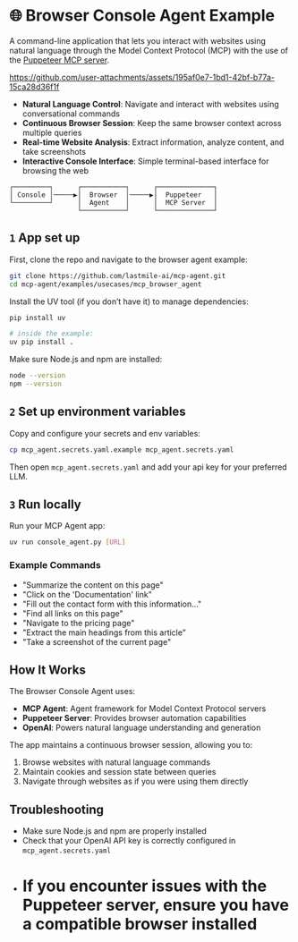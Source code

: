 # 🌐 Browser Console Agent Example

A command-line application that lets you interact with websites using natural language through the Model Context Protocol (MCP) with the use of the [Puppeteer MCP server](https://github.com/modelcontextprotocol/servers/tree/main/src/puppeteer).

https://github.com/user-attachments/assets/195af0e7-1bd1-42bf-b77a-15ca28d36f1f

- **Natural Language Control**: Navigate and interact with websites using conversational commands
- **Continuous Browser Session**: Keep the same browser context across multiple queries
- **Real-time Website Analysis**: Extract information, analyze content, and take screenshots
- **Interactive Console Interface**: Simple terminal-based interface for browsing the web

```plaintext
┌─────────┐      ┌───────────┐      ┌──────────────┐
│ Console │─────▶│  Browser  │─────▶│  Puppeteer   │
└─────────┘      │  Agent    │      │  MCP Server  │
                 └───────────┘      └──────────────┘
```

## `1` App set up

First, clone the repo and navigate to the browser agent example:

```bash
git clone https://github.com/lastmile-ai/mcp-agent.git
cd mcp-agent/examples/usecases/mcp_browser_agent
```

Install the UV tool (if you don’t have it) to manage dependencies:

```bash
pip install uv

# inside the example:
uv pip install .
```

Make sure Node.js and npm are installed:

```bash
node --version
npm --version
```

## `2` Set up environment variables

Copy and configure your secrets and env variables:

```bash
cp mcp_agent.secrets.yaml.example mcp_agent.secrets.yaml
```

Then open `mcp_agent.secrets.yaml` and add your api key for your preferred LLM.

## `3` Run locally

Run your MCP Agent app:

```bash
uv run console_agent.py [URL]
```

### Example Commands

- "Summarize the content on this page"
- "Click on the 'Documentation' link"
- "Fill out the contact form with this information..."
- "Find all links on this page"
- "Navigate to the pricing page"
- "Extract the main headings from this article"
- "Take a screenshot of the current page"

## How It Works

The Browser Console Agent uses:

- **MCP Agent**: Agent framework for Model Context Protocol servers
- **Puppeteer Server**: Provides browser automation capabilities
- **OpenAI**: Powers natural language understanding and generation

The app maintains a continuous browser session, allowing you to:

1. Browse websites with natural language commands
2. Maintain cookies and session state between queries
3. Navigate through websites as if you were using them directly

## Troubleshooting

- Make sure Node.js and npm are properly installed
- Check that your OpenAI API key is correctly configured in `mcp_agent.secrets.yaml`
- # If you encounter issues with the Puppeteer server, ensure you have a compatible browser installed
